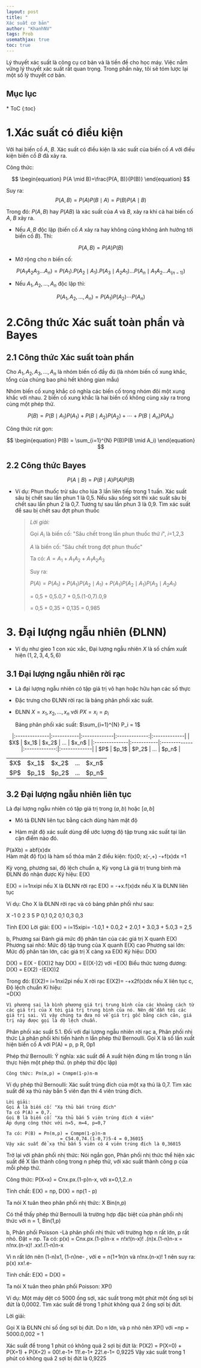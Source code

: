 ```yaml
---
layout: post
title: "
Xác suất cơ bản"
author: "KhanhNV"
tags: Prob
usemathjax: true
toc: true
---
```


Lý thuyết xác suất là công cụ cơ bản và là tiền đề cho học máy. Việc nắm vững lý thuyết xác suất rất quan trọng. Trong phần này, tôi sẽ tóm lược lại một số lý thuyết cơ bản.


<aside markdown="1">
<h2>Mục lục</h2>
* ToC
{:toc}
</aside>


# 1.Xác suất có điều kiện


Với hai biến cố $A$, $B$. Xác suất có điều kiện là xác suất của biến cố $A$ với điều kiện biến cố $B$ đã xảy ra.

Công thức:

$$
\begin{equation}
P(A \mid B)=\frac{P(A, B)}{P(B)}
\end{equation}
$$

Suy ra: 	$$\begin{equation}
P(A, B)=P(A) P(B \mid A)=P(B) P(A \mid B)
\end{equation}$$


Trong đó: $P(A,B)$ hay $P(AB)$ là xác suất của $A$ và $B$, xảy ra khi cả hai biến cố $A$, $B$ xảy ra.

  - Nếu $A, B$ độc lập (biến cố $A$ xảy ra hay không cũng không ảnh hưởng tới biến cố $B$). Thì: 

$$
\begin{equation}
P(A,B) = P(A)P(B)
\end{equation}
$$

* Mở rộng cho n biến cố:

$$
\begin{equation}
P(A_1 A_2 A_3 \ldots A_n) = P(A_1).P(A_2 \mid A_1).P(A_3 \mid A_2 A_1) \ldots P(A_n \mid A_1 A_2 \ldots A_(n-1))
\end{equation}
$$

* Nếu $A_1, A_2, \ldots ,A_n$ độc lập thì:

$$
\begin{equation}
P(A_1,A_2, \ldots ,A_n) = P(A_1)P(A_2) \cdots P(A_n)
\end{equation}
$$

# 2.Công thức Xác suất toàn phần và Bayes
## 2.1 Công thức Xác suất toàn phần

Cho $A_1, A_2, A_3, \ldots ,A_n$ là nhóm biến cố đầy đủ (là nhóm biến cố xung khắc, tổng của chúng bao phủ hết không gian mẫu) 

Nhóm biến cố xung khắc có nghĩa các biến cố trong nhóm đôi một xung khắc với nhau. 2 biến cố xung khắc là hai biến cố không cùng xảy ra trong cùng một phép thử.

$$
\begin{equation}
P(B) = P(B \mid A_1)P(A_1) + P(B \mid A_2)P(A_2) + \cdots + P(B \mid A_n)P(A_n)
\end{equation}
$$

Công thức rút gọn: 

$$
\begin{equation}
P(B) = \sum_{i=1}^{N} P(B)P(B \mid A_i)
\end{equation}
$$

## 2.2 Công thức Bayes

$$
\begin{equation}
P(A \mid B) = P(B \mid A)P(A)P(B)
\end{equation}
$$

* Ví dụ: Phun thuốc trừ sâu cho lúa 3 lần liên tiếp trong 1 tuần. Xác suất sâu bị chết sau lần phun 1 là 0,5. Nếu sâu sống sót thì xác suất sâu bị chết sau lần phun 2 là 0,7. Tương tự sau lần phun 3 là 0,9. Tìm xác suất để sau bị chết sau đợt phun thuốc
	> *Lời giải:*
	>
	> Gọi $A_i$ là biến cố: "Sâu chết trong lần phun thuốc thứ $i$", $i$=1,2,3
	> 
	> $A$ là biến cố: "Sâu chết trong đợt phun thuốc"
	> 
	> Ta có: $A = A_1 + A_1 A_2 + A_1 A_2 A_3$
	> 
	> Suy ra:
	> 
	> $P(A) = P(A_1) + P(A_1)P(A_2 \mid A_1) + P(A_1)P(A_2 \mid A_1)P(A_3 \mid A_2 A_1)$
	> 
	> = 0,5 + 0,5.0,7 + 0,5.(1-0,7).0,9
	> 
	> = 0,5 + 0,35 + 0,135 = 0,985


# 3. Đại lượng ngẫu nhiên (ĐLNN)

* Ví dụ như gieo 1 con xúc xắc, Đại lượng ngẫu nhiên $X$ là số chấm xuất hiện $(1,2,3,4,5,6)$

## 3.1 Đại lượng ngẫu nhiên rời rạc

* Là đại lượng ngẫu nhiên có tập giá trị vô hạn hoặc hữu hạn các số thực
	
* Đặc trưng cho ĐLNN rời rạc là bảng phân phối xác suất.

* ĐLNN $X = {x_1, x_2, \ldots ,x_n}$ với $P{X = x_i}=p_i$
	
	Bảng phân phối xác suất: $\sum_{i=1}^{N} P_i = 1$

<p style="text-align: center;">
	|:--------------|:-----------|:-------------|:-------------:|:-------------|
	| $X$           | $x_1$      | $x_2$        | ...           | $x_n$        |
	|:--------------|:-----------|:-------------|:-------------:|:-------------|
	| $P$           | $p_1$      | $P_2$        | ...           | $p_n$        |
	
</p>

<table>
<tbody>
	<tr>
		<td>$X$</td>
		<td>$x_1$</td>
		<td>$x_2$</td>
		<td>...</td>
		<td>$x_n$</td>
	</tr>
	<tr>
		<td>$P$</td>
		<td>$p_1$</td>
		<td>$p_2$</td>
		<td>...</td>
		<td>$p_n$</td>
	</tr>
</tbody>
</table>

## 3.2 Đại lượng ngẫu nhiên liên tục

Là đại lượng ngẫu nhiên có tập giá trị trong $(a,b)$ hoặc $[a,b]$

* Mô tả ĐLNN liên tục bằng cách dùng hàm mật độ

* Hàm mật độ xác suất dùng để ước lượng độ tập trung xác suất tại lân cận điểm nào đó. 

P(aXb) = abf(x)dx	
Hàm mật độ f(x) là hàm số thỏa mãn 2 điều kiện:
f(x)0; x(-,+)
-+f(x)dx =1

Kỳ vọng, phương sai, độ lệch chuẩn
a, Kỳ vọng
Là giá trị trung bình mà ĐLNN đó nhận được
Ký hiệu: E(X)

E(X) = i=1nxipi nếu X là ĐLNN rời rạc
E(X) = -+x.f(x)dx nếu X là ĐLNN liên tục

Ví dụ: Cho X là ĐLNN rời rạc và có bảng phân phối như sau:

X
-1
0
2
3
5
P
0,1
0,2
0,1
0,3
0,3


Tính E(X)
Lời giải:
E(X) = i=15xipi= -1.0,1 + 0.0,2 + 2.0,1 + 3.0,3 + 5.0,3 = 2,5

b, Phương sai 
Đánh giá mức độ phân tán của các giá trị X quanh E(X)
Phương sai nhỏ: Mức độ tập trung của X quanh E(X) cao
Phương sai lớn: Mức độ phân tán lớn, các giá trị X càng xa E(X)
Ký hiệu: D(X)

D(X) = E(X - E(X))2 hay D(X) = E((X-)2) 
với =E(X)
Biểu thức tương đương: D(X) = E(X2) -(E(X))2

Trong đó: E(X2)= i=1nxi2pi nếu X rời rạc
	       E(X2)= -+x2f(x)dx nếu X liên tục
c, Độ lệch chuẩn 
	Kí hiệu:  
=D(X)

	Vì phương sai là bình phương giá trị trung bình của các khoảng cách từ các giá trị của X tới giá trị trung bình của nó. Nên dễ dẫn tới các giá trị sai. Vì vậy chúng ta đưa nó về giá trị gốc bằng cách căn, giá trị này được gọi là độ lệch chuẩn.

Phân phối xác suất
5.1. Đối với đại lượng ngẫu nhiên rời rạc
 a, Phân phối nhị thức 
	Là phân phối khi tiến hành n lần phép thử Bernoulli. Gọi X là số lần xuất hiện biến cố A với P(A) = p, p R, 0p1

Phép thử Bernoulli:
	Ý nghĩa: xác suất để A xuất hiện đúng m lần trong n lần thực hiện một phép thử. (n phép thử độc lập)

	Công thức: Pn(m,p) = Cnmpm(1-p)n-m

Ví dụ phép thử Bernoulli: Xác suất trúng đích của một xạ thủ là 0,7. Tìm xác suất để xạ thủ này bắn 5 viên đạn thì 4 viên trúng đích.

	Lời giải:
	Gọi A là biến cố: "Xạ thủ bắn trúng đích"
	Ta có P(A) = 0,7.
	Gọi B là biến cố: "Xạ thủ bắn 5 viên trúng đích 4 viên"
	Áp dụng công thức với n=5, m=4, p=0,7
	
	Ta có: P(B) = Pn(m,p) = Cnmpm(1-p)n-m
				        = C54.0,74.(1-0,7)5-4 = 0,36015
	Vậy xác suất để xạ thủ bắn 5 viên có 4 viên trúng đích là 0,36015

Trở lại với phân phối nhị thức:
Nói ngắn gọn, Phân phối nhị thức thể hiện xác suất để X lần thành công trong n phép thử, với xác suất thành công p của mỗi phép thử.

Công thức:  P(X=x) = Cnx.px.(1-p)n-x, với x=0,1,2..n

Tính chất: E(X) = np, D(X) = np(1 - p)

Ta nói X tuân theo phân phối nhị thức:  X Bin(n,p)

Có thể thấy phép thử Bernoulli là trường hợp đặc biệt của phân phối nhị thức với n = 1, Bin(1,p)

b, Phân phối Poisson
	-Là phân phối nhị thức với trường hợp n rất lớn, p rất nhỏ. 
Đặt  = np. Ta có:
	p(x) = Cnx.px.(1-p)n-x = n!x!(n-x)! .(n)x.(1-n)n-x
	       = n!nx.(n-x)! .xx!.(1-n)n-x


Vì n rất lớn nên (1-n)x1, (1-n)ne- , với e = n(1+1n)n và n!nx.(n-x)! 1 nên suy ra: p(x) xx!.e-

Tính chất: E(X) = D(X) = 

Ta nói X tuân theo phân phối Poisson: XP()

Ví dụ: Một máy dệt có 5000 ống sợi, xác suất trong một phút một ống sợi bị đứt là 0,0002. Tìm xác suất để trong 1 phút không quá 2 ống sợi bị đứt.

Lời giải: 

Gọi X là ĐLNN chỉ số ống sợi bị đứt.
Do n lớn, và p nhỏ nên XP() với =np = 5000.0,002 = 1

Xác suất để trong 1 phút có không quá 2 sợi bị đứt là:
P(X2) = P(X=0) + P(X=1) + P(X=2)
	     = 00!.e-1+ 11!.e-1+ 22!.e-1= 0,9225
Vậy xác suất trong 1 phút có không quá 2 sợi bị đứt là 0,9225







